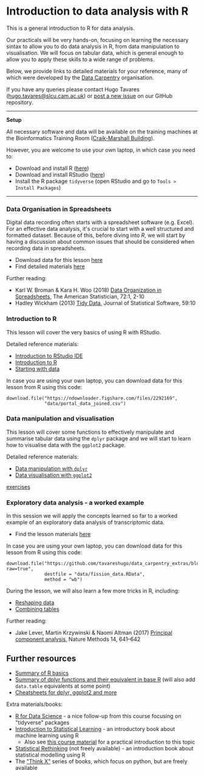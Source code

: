 # Introduction to data analysis with R

This is a general introduction to R for data analysis. 

Our practicals will be very hands-on, focusing on learning the necessary sintax 
to allow you to do data analysis in R, from data manipulation to visualisation. 
We will focus on tabular data, which is general enough to allow you to apply 
these skills to a wide range of problems. 

Below, we provide links to detailed materials for your reference, many of 
which were developed by the [Data Carpentry](https://datacarpentry.org) organisation.

If you have any queries please contact Hugo Tavares (<hugo.tavares@slcu.cam.ac.uk>) 
or [post a new issue](https://github.com/tavareshugo/2018-12-03-bioinformatics_for_biologists/issues) 
on our GitHub repository.

----

**Setup**

All necessary software and data will be available on the training machines at 
the Bioinformatics Training Room 
([Craik-Marshall Building](https://maps.google.co.uk/maps?hl=en-GB&q=Craik-Marshall+Building,+Downing+Site,+Cambridge&source=calendar)).

However, you are welcome to use your own laptop, in which case you need to:

* Download and install R ([here](https://cran.r-project.org/))
* Download and install RStudio ([here](https://www.rstudio.com/products/rstudio/download/#download))
* Install the R package `tidyverse` (open RStudio and go to `Tools > Install Packages`)

----


### Data Organisation in Spreadsheets

Digital data recording often starts with a spreadsheet software (e.g. Excel). 
For an effective data analysis, it's crucial to start with a well structured 
and formatted dataset. Because of this, before diving into _R_, we will start 
by having a discussion about common issues that should be considered when 
recording data in spreadsheets.

* Download data for this lesson [here](https://ndownloader.figshare.com/files/2252083)
* Find detailed materials [here](https://datacarpentry.org/spreadsheet-ecology-lesson/)

Further reading:
*  Karl W. Broman & Kara H. Woo (2018) [Data Organization in Spreadsheets](https://doi.org/10.1080/00031305.2017.1375989), 
The American Statistician, 72:1, 2-10
* Hadley Wickham (2013) [Tidy Data](http://dx.doi.org/10.18637/jss.v059.i10), 
Journal of Statistical Software, 59:10


### Introduction to R

This lesson will cover the very basics of using R with RStudio. 

Detailed reference materials:

* [Introduction to RStudio IDE](https://datacarpentry.org/R-ecology-lesson/00-before-we-start.html)
* [Introduction to R](https://datacarpentry.org/R-ecology-lesson/01-intro-to-r.html)
* [Starting with data](https://datacarpentry.org/R-ecology-lesson/02-starting-with-data.html)

In case you are using your own laptop, you can download data for this lesson from 
R using this code:

```
download.file("https://ndownloader.figshare.com/files/2292169",
              "data/portal_data_joined.csv")
```


### Data manipulation and visualisation

This lesson will cover some functions to effectively manipulate and summarise 
tabular data using the `dplyr` package and we will start to learn how to 
visualise data with the `ggplot2` package.

Detailed reference materials:

* [Data manipulation with `dplyr`](https://datacarpentry.org/R-ecology-lesson/03-dplyr.html)
* [Data visualisation with `ggplot2`](https://datacarpentry.org/R-ecology-lesson/04-visualization-ggplot2.html)

[exercises](https://rawgit.com/tavareshugo/data_carpentry_extras/master/slides_with_exercises/exercises.html)


### Exploratory data analysis - a worked example

In this session we will apply the concepts learned so far to a worked example of 
an exploratory data analysis of transcriptomic data.

* Find the lesson materials [here](https://tavareshugo.github.io/data-carpentry-rnaseq/)

In case you are using your own laptop, you can download data for this lesson from 
R using this code:

```
download.file("https://github.com/tavareshugo/data_carpentry_extras/blob/master/rnaseq_visualisation/fission_data.RData?raw=true",
              destfile = "data/fission_data.RData",
              method = "wb")
```

During the lesson, we will also learn a few more tricks in R, including:

* [Reshaping data](https://datacarpentry.org/R-ecology-lesson/03-dplyr.html#reshaping_with_gather_and_spread)
* [Combining tables](https://rawgit.com/bioinformatics-core-shared-training/r-intermediate/master/4.summarise-and-combine.nb.html#joining)

Further reading:

* Jake Lever, Martin Krzywinski & Naomi Altman (2017) [Principal component analysis](https://www.nature.com/articles/nmeth.4346),
Nature Methods 14, 641–642


## Further resources

* [Summary of R basics](https://rawgit.com/tavareshugo/data_carpentry_extras/master/recap_intro_r/recap_intro_r.html)
* [Summary of dplyr functions and their equivalent in base R](https://rawgit.com/tavareshugo/data_carpentry_extras/master/base-r_tidyverse_equivalents/base-r_tidyverse_equivalents.html) (will also add `data.table` equivalents at some point)
* [Cheatsheets for dplyr, ggplot2 and more](https://www.rstudio.com/resources/cheatsheets/)

Extra materials/books:

* [R for Data Science](http://r4ds.had.co.nz/) - a nice follow-up from this course focusing on "tidyverse" packages
* [Introduction to Statistical Learning](http://www-bcf.usc.edu/~gareth/ISL/) - an introductory book about machine learning using R
    * Also see [this course material](https://lgatto.github.io/IntroMachineLearningWithR/) for a practical introduction to this topic
* [Statistical Rethinking](https://xcelab.net/rm/statistical-rethinking/) (not freely available) - an introduction book about statistical modelling using R
* The ["Think X"](https://greenteapress.com/wp/) series of books, which focus on python, but are freely available

